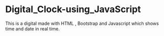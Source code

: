 # Digital_Clock-using_JavaScript
This is a digital made with HTML , Bootstrap and Javascript which shows time and date in real time.
